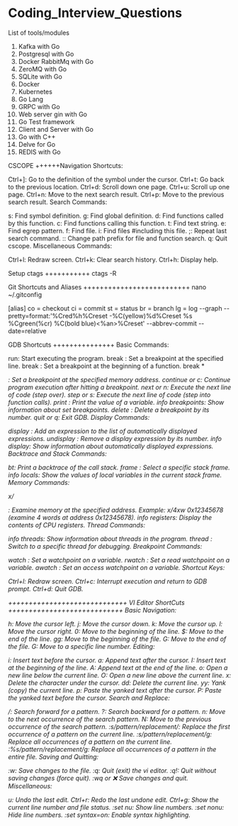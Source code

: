# Coding_Interview_Questions

List of tools/modules
1. Kafka with Go
2. Postgresql with Go
3. Docker RabbitMq with Go
4. ZeroMQ with Go
5. SQLite with Go
6. Docker
7. Kubernetes
8. Go Lang
9. GRPC with Go
10. Web server gin with Go
11. Go Test framework
12. Client and Server with Go
13. Go with C++
14. Delve for Go
15. REDIS with Go


CSCOPE
++++++Navigation Shortcuts:

Ctrl+]: Go to the definition of the symbol under the cursor.
Ctrl+t: Go back to the previous location.
Ctrl+d: Scroll down one page.
Ctrl+u: Scroll up one page.
Ctrl+n: Move to the next search result.
Ctrl+p: Move to the previous search result.
Search Commands:

s: Find symbol definition.
g: Find global definition.
d: Find functions called by this function.
c: Find functions calling this function.
t: Find text string.
e: Find egrep pattern.
f: Find file.
i: Find files #including this file.
;: Repeat last search command.
:: Change path prefix for file and function search.
q: Quit cscope.
Miscellaneous Commands:

Ctrl+l: Redraw screen.
Ctrl+k: Clear search history.
Ctrl+h: Display help.

Setup ctags
+++++++++++
ctags -R

Git  Shortcuts and Aliases
++++++++++++++++++++++++++
nano ~/.gitconfig


[alias]
    co = checkout
    ci = commit
    st = status
    br = branch
    lg = log --graph --pretty=format:'%Cred%h%Creset -%C(yellow)%d%Creset %s %Cgreen(%cr) %C(bold blue)<%an>%Creset' --abbrev-commit --date=relative



GDB Shortcuts
+++++++++++++++
Basic Commands:

run: Start executing the program.
break <line>: Set a breakpoint at the specified line.
break <function>: Set a breakpoint at the beginning of a function.
break *<address>: Set a breakpoint at the specified memory address.
continue or c: Continue program execution after hitting a breakpoint.
next or n: Execute the next line of code (step over).
step or s: Execute the next line of code (step into function calls).
print <variable>: Print the value of a variable.
info breakpoints: Show information about set breakpoints.
delete <breakpoint-number>: Delete a breakpoint by its number.
quit or q: Exit GDB.
Display Commands:

display <expression>: Add an expression to the list of automatically displayed expressions.
undisplay <display-number>: Remove a display expression by its number.
info display: Show information about automatically displayed expressions.
Backtrace and Stack Commands:

bt: Print a backtrace of the call stack.
frame <frame-number>: Select a specific stack frame.
info locals: Show the values of local variables in the current stack frame.
Memory Commands:

x/<count><format> <address>: Examine memory at the specified address.
Example: x/4xw 0x12345678 (examine 4 words at address 0x12345678).
info registers: Display the contents of CPU registers.
Thread Commands:

info threads: Show information about threads in the program.
thread <thread-id>: Switch to a specific thread for debugging.
Breakpoint Commands:

watch <expression>: Set a watchpoint on a variable.
rwatch <expression>: Set a read watchpoint on a variable.
awatch <expression>: Set an access watchpoint on a variable.
Shortcut Keys:

Ctrl+l: Redraw screen.
Ctrl+c: Interrupt execution and return to GDB prompt.
Ctrl+d: Quit GDB.


+++++++++++++++++++++++++++++
VI Editor ShortCuts
++++++++++++++++++++++++++++
Basic Navigation:

h: Move the cursor left.
j: Move the cursor down.
k: Move the cursor up.
l: Move the cursor right.
0: Move to the beginning of the line.
$: Move to the end of the line.
gg: Move to the beginning of the file.
G: Move to the end of the file.
<line-number>G: Move to a specific line number.
Editing:

i: Insert text before the cursor.
a: Append text after the cursor.
I: Insert text at the beginning of the line.
A: Append text at the end of the line.
o: Open a new line below the current line.
O: Open a new line above the current line.
x: Delete the character under the cursor.
dd: Delete the current line.
yy: Yank (copy) the current line.
p: Paste the yanked text after the cursor.
P: Paste the yanked text before the cursor.
Search and Replace:

/: Search forward for a pattern.
?: Search backward for a pattern.
n: Move to the next occurrence of the search pattern.
N: Move to the previous occurrence of the search pattern.
:s/pattern/replacement/: Replace the first occurrence of a pattern on the current line.
:s/pattern/replacement/g: Replace all occurrences of a pattern on the current line.
:%s/pattern/replacement/g: Replace all occurrences of a pattern in the entire file.
Saving and Quitting:

:w: Save changes to the file.
:q: Quit (exit) the vi editor.
:q!: Quit without saving changes (force quit).
:wq or :x: Save changes and quit.
Miscellaneous:

u: Undo the last edit.
Ctrl+r: Redo the last undone edit.
Ctrl+g: Show the current line number and file status.
:set nu: Show line numbers.
:set nonu: Hide line numbers.
:set syntax=on: Enable syntax highlighting.


